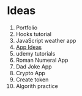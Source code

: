 # Ideas

1. Portfolio
1. Hooks tutorial
1. JavaScript weather app
1. [App Ideas](https://github.com/florinpop17/app-ideas)
1. udemy tutorials
1. Roman Numeral App
1. Dad Joke App
1. Crypto App
1. Create token
1. Algorith practice
